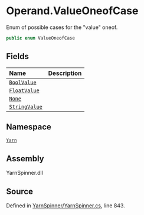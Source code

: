 # Operand.ValueOneofCase

Enum of possible cases for the "value" oneof.

```csharp
public enum ValueOneofCase
```

## Fields

| Name | Description |
| :--- | :--- |
| [`BoolValue`](operand.valueoneofcase.boolvalue.md) |  |
| [`FloatValue`](operand.valueoneofcase.floatvalue.md) |  |
| [`None`](operand.valueoneofcase.none.md) |  |
| [`StringValue`](operand.valueoneofcase.stringvalue.md) |  |

## Namespace

[`Yarn`](../)

## Assembly

YarnSpinner.dll

## Source

Defined in [YarnSpinner/YarnSpinner.cs](https://github.com/YarnSpinnerTool/YarnSpinner//blob/develop/YarnSpinner/YarnSpinner.cs#L843), line 843.

